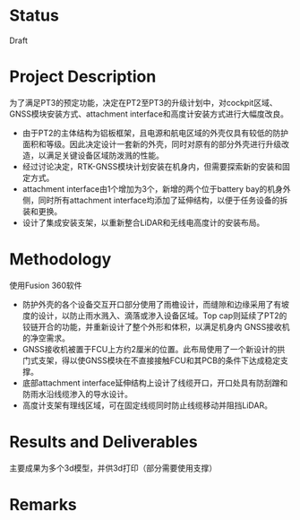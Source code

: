 [Chinese language comparison included 包含汉语对照]: #
# Status 

Draft

# Project Description

为了满足PT3的预定功能，决定在PT2至PT3的升级计划中，对cockpit区域、GNSS模块安装方式、attachment interface和高度计安装方式进行大幅度改良。
- 由于PT2的主体结构为铝板框架，且电源和航电区域的外壳仅具有较低的防护面积和等级。因此决定设计一套新的外壳，同时对原有的部分外壳进行升级改造，以满足关键设备区域防泼溅的性能。
- 经过讨论决定，RTK-GNSS模块计划安装在机身内，但需要探索新的安装和固定方式。
- attachment interface由1个增加为3个，新增的两个位于battery bay的机身外侧，同时所有attachment interface均添加了延伸结构，以便于任务设备的拆装和更换。
- 设计了集成安装支架，以重新整合LiDAR和无线电高度计的安装布局。

# Methodology 

使用Fusion 360软件
- 防护外壳的各个设备交互开口部分使用了雨檐设计，而缝隙和边缘采用了有坡度的设计，以防止雨水溅入、滴落或渗入设备区域。Top cap则延续了PT2的铰链开合的功能，并重新设计了整个外形和体积，以满足机身内
GNSS接收机的净空需求。
- GNSS接收机被置于FCU上方约2厘米的位置。此布局使用了一个新设计的拱门式支架，得以使GNSS模块在不直接接触FCU和其PCB的条件下达成稳定支撑。
- 底部attachment interface延伸结构上设计了线缆开口，开口处具有防刮蹭和防雨水沿线缆渗入的导水设计。
- 高度计支架有理线区域，可在固定线缆同时防止线缆移动并阻挡LiDAR。

# Results and Deliverables 

主要成果为多个3d模型，并供3d打印（部分需要使用支撑）

# Remarks 
